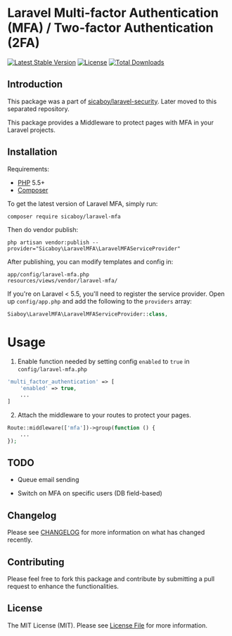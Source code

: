 # Laravel Multi-factor Authentication (MFA) / Two-factor Authentication (2FA)

[![Latest Stable Version](https://poser.pugx.org/sicaboy/laravel-mfa/v/stable.svg)](https://packagist.org/packages/sicaboy/laravel-mfa)
[![License](https://poser.pugx.org/sicaboy/laravel-mfa/license.svg)](LICENSE.md)
[![Total Downloads](https://img.shields.io/packagist/dt/sicaboy/laravel-mfa.svg?style=flat-square)](https://packagist.org/packages/sicaboy/laravel-mfa)

## Introduction

This package was a part of [sicaboy/laravel-security](https://github.com/sicaboy/laravel-security). Later moved to this separated repository.

This package provides a Middleware to protect pages with MFA in your Laravel projects.


## Installation

Requirements:
- [PHP](https://php.net) 5.5+ 
- [Composer](https://getcomposer.org)

To get the latest version of Laravel MFA, simply run:

```
composer require sicaboy/laravel-mfa
```

Then do vendor publish:

```
php artisan vendor:publish --provider="Sicaboy\LaravelMFA\LaravelMFAServiceProvider"
```

After publishing, you can modify templates and config in:

```
app/config/laravel-mfa.php
resources/views/vendor/laravel-mfa/
```

If you're on Laravel < 5.5, you'll need to register the service provider. Open up `config/app.php` and add the following to the `providers` array:

```php
Siaboy\LaravelMFA\LaravelMFAServiceProvider::class,
```

# Usage

1. Enable function needed by setting config `enabled` to `true` in `config/laravel-mfa.php`

```php
'multi_factor_authentication' => [
    'enabled' => true,
    ...
]
```

2. Attach the middleware to your routes to protect your pages.

```php
Route::middleware(['mfa'])->group(function () {
    ...
});
```

## TODO

- Queue email sending

- Switch on MFA on specific users (DB field-based)

## Changelog

Please see [CHANGELOG](CHANGELOG.md) for more information on what has changed recently.

## Contributing

Please feel free to fork this package and contribute by submitting a pull request to enhance the functionalities.

## License

The MIT License (MIT). Please see [License File](LICENSE.md) for more information.
